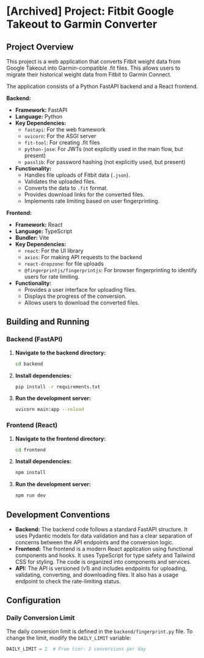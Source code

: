 # [Archived] Project: Fitbit Google Takeout to Garmin Converter

## Project Overview

This project is a web application that converts Fitbit weight data from Google Takeout into Garmin-compatible .fit files. This allows users to migrate their historical weight data from Fitbit to Garmin Connect.

The application consists of a Python FastAPI backend and a React frontend.

**Backend:**

*   **Framework:** FastAPI
*   **Language:** Python
*   **Key Dependencies:**
    *   `fastapi`: For the web framework
    *   `uvicorn`: For the ASGI server
    *   `fit-tool`: For creating .fit files
    *   `python-jose`: For JWTs (not explicitly used in the main flow, but present)
    *   `passlib`: For password hashing (not explicitly used, but present)
*   **Functionality:**
    *   Handles file uploads of Fitbit data (`.json`).
    *   Validates the uploaded files.
    *   Converts the data to `.fit` format.
    *   Provides download links for the converted files.
    *   Implements rate limiting based on user fingerprinting.

**Frontend:**

*   **Framework:** React
*   **Language:** TypeScript
*   **Bundler:** Vite
*   **Key Dependencies:**
    *   `react`: For the UI library
    *   `axios`: For making API requests to the backend
    *   `react-dropzone`: for file uploads
    *   `@fingerprintjs/fingerprintjs`: For browser fingerprinting to identify users for rate limiting.
*   **Functionality:**
    *   Provides a user interface for uploading files.
    *   Displays the progress of the conversion.
    *   Allows users to download the converted files.

## Building and Running

### Backend (FastAPI)

1.  **Navigate to the backend directory:**
    ```bash
    cd backend
    ```
2.  **Install dependencies:**
    ```bash
    pip install -r requirements.txt
    ```
3.  **Run the development server:**
    ```bash
    uvicorn main:app --reload
    ```

### Frontend (React)

1.  **Navigate to the frontend directory:**
    ```bash
    cd frontend
    ```
2.  **Install dependencies:**
    ```bash
    npm install
    ```
3.  **Run the development server:**
    ```bash
    npm run dev
    ```

## Development Conventions

*   **Backend:** The backend code follows a standard FastAPI structure. It uses Pydantic models for data validation and has a clear separation of concerns between the API endpoints and the conversion logic.
*   **Frontend:** The frontend is a modern React application using functional components and hooks. It uses TypeScript for type safety and Tailwind CSS for styling. The code is organized into components and services.
*   **API:** The API is versioned (v1) and includes endpoints for uploading, validating, converting, and downloading files. It also has a usage endpoint to check the rate-limiting status.

## Configuration

### Daily Conversion Limit

The daily conversion limit is defined in the `backend/fingerprint.py` file. To change the limit, modify the `DAILY_LIMIT` variable:

```python
DAILY_LIMIT = 2  # Free tier: 2 conversions per day
```
